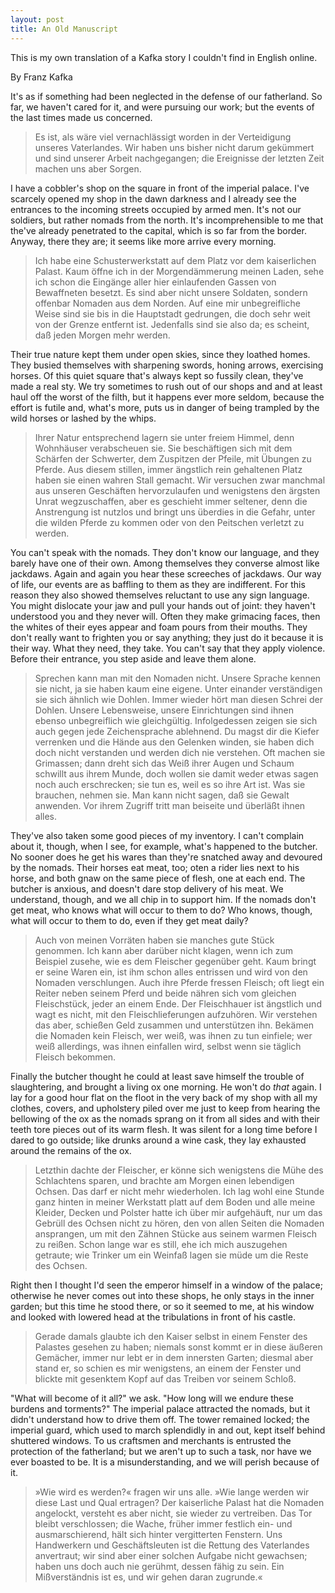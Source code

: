 ```yaml
---  
layout: post
title: An Old Manuscript
---
```


This is my own translation of a Kafka story I couldn't find in English online.

<!--more-->

By Franz Kafka

It's as if something had been neglected in the defense of our fatherland. So far, we haven't cared for it, and were pursuing our work; but the events of the last times made us concerned.

> Es ist, als wäre viel vernachlässigt worden in der Verteidigung unseres Vaterlandes. Wir haben uns bisher nicht darum gekümmert und sind unserer Arbeit nachgegangen; die Ereignisse der letzten Zeit machen uns aber Sorgen.

I have a cobbler's shop on the square in front of the imperial palace. I've scarcely opened my shop in the dawn darkness and I already see the entrances to the incoming streets occupied by armed men. It's not our soldiers, but rather nomads from the north. It's incomprehensible to me that the've already penetrated to the capital, which is so far from the border. Anyway, there they are; it seems like more arrive every morning.

> Ich habe eine Schusterwerkstatt auf dem Platz vor dem kaiserlichen Palast. Kaum öffne ich in der Morgendämmerung meinen Laden, sehe ich schon die Eingänge aller hier einlaufenden Gassen von Bewaffneten besetzt. Es sind aber nicht unsere Soldaten, sondern offenbar Nomaden aus dem Norden. Auf eine mir unbegreifliche Weise sind sie bis in die Hauptstadt gedrungen, die doch sehr weit von der Grenze entfernt ist. Jedenfalls sind sie also da; es scheint, daß jeden Morgen mehr werden.

Their true nature kept them under open skies, since they loathed homes. They busied themselves with sharpening swords, honing arrows, exercising horses. Of this quiet square that's always kept so fussily clean, they've made a real sty. We try sometimes to rush out of our shops and and at least haul off the worst of the filth, but it happens ever more seldom, because the effort is futile and, what's more, puts us in danger of being trampled by the wild horses or lashed by the whips.

> Ihrer Natur entsprechend lagern sie unter freiem Himmel, denn Wohnhäuser verabscheuen sie. Sie beschäftigen sich mit dem Schärfen der Schwerter, dem Zuspitzen der Pfeile, mit Übungen zu Pferde. Aus diesem stillen, immer ängstlich rein gehaltenen Platz haben sie einen wahren Stall gemacht. Wir versuchen zwar manchmal aus unseren Geschäften hervorzulaufen und wenigstens den ärgsten Unrat wegzuschaffen, aber es geschieht immer seltener, denn die Anstrengung ist nutzlos und bringt uns überdies in die Gefahr, unter die wilden Pferde zu kommen oder von den Peitschen verletzt zu werden.

You can't speak with the nomads. They don't know our language, and they barely have one of their own. Among themselves they converse almost like jackdaws. Again and again you hear these screeches of jackdaws. Our way of life, our events are as baffling to them as they are indifferent. For this reason they also showed themselves reluctant to use any sign language. You might dislocate your jaw and pull your hands out of joint: they haven't understood you and they never will. Often they make grimacing faces, then the whites of their eyes appear and foam pours from their mouths. They don't really want to frighten you or say anything; they just do it because it is their way. What they need, they take. You can't say that they apply violence. Before their entrance, you step aside and leave them alone.

> Sprechen kann man mit den Nomaden nicht. Unsere Sprache kennen sie nicht, ja sie haben kaum eine eigene. Unter einander verständigen sie sich ähnlich wie Dohlen. Immer wieder hört man diesen Schrei der Dohlen. Unsere Lebensweise, unsere Einrichtungen sind ihnen ebenso unbegreiflich wie gleichgültig. Infolgedessen zeigen sie sich auch gegen jede Zeichensprache ablehnend. Du magst dir die Kiefer verrenken und die Hände aus den Gelenken winden, sie haben dich doch nicht verstanden und werden dich nie verstehen. Oft machen sie Grimassen; dann dreht sich das Weiß ihrer Augen und Schaum schwillt aus ihrem Munde, doch wollen sie damit weder etwas sagen noch auch erschrecken; sie tun es, weil es so ihre Art ist. Was sie brauchen, nehmen sie. Man kann nicht sagen, daß sie Gewalt anwenden. Vor ihrem Zugriff tritt man beiseite und überläßt ihnen alles.

They've also taken some good pieces of my inventory. I can't complain about it, though, when I see, for example, what's happened to the butcher. No sooner does he get his wares than they're snatched away and devoured by the nomads. Their horses eat meat, too; oten a rider lies next to his horse, and both gnaw on the same piece of flesh, one at each end. The butcher is anxious, and doesn't dare stop delivery of his meat. We understand, though, and we all chip in to support him. If the nomads don't get meat, who knows what will occur to them to do? Who knows, though, what will occur to them to do, even if they get meat daily?

> Auch von meinen Vorräten haben sie manches gute Stück genommen. Ich kann aber darüber nicht klagen, wenn ich zum Beispiel zusehe, wie es dem Fleischer gegenüber geht. Kaum bringt er seine Waren ein, ist ihm schon alles entrissen und wird von den Nomaden verschlungen. Auch ihre Pferde fressen Fleisch; oft liegt ein Reiter neben seinem Pferd und beide nähren sich vom gleichen Fleischstück, jeder an einem Ende. Der Fleischhauer ist ängstlich und wagt es nicht, mit den Fleischlieferungen aufzuhören. Wir verstehen das aber, schießen Geld zusammen und unterstützen ihn. Bekämen die Nomaden kein Fleisch, wer weiß, was ihnen zu tun einfiele; wer weiß allerdings, was ihnen einfallen wird, selbst wenn sie täglich Fleisch bekommen.

Finally the butcher thought he could at least save himself the trouble of slaughtering, and brought a living ox one morning. He won't do _that_ again. I lay for a good hour flat on the floot in the very back of my shop with all my clothes, covers, and upholstery piled over me just to keep from hearing the bellowing of the ox as the nomads sprang on it from all sides and with their teeth tore pieces out of its warm flesh. It was silent for a long time before I dared to go outside; like drunks around a wine cask, they lay exhausted around the remains of the ox.

> Letzthin dachte der Fleischer, er könne sich wenigstens die Mühe des Schlachtens sparen, und brachte am Morgen einen lebendigen Ochsen. Das darf er nicht mehr wiederholen. Ich lag wohl eine Stunde ganz hinten in meiner Werkstatt platt auf dem Boden und alle meine Kleider, Decken und Polster hatte ich über mir aufgehäuft, nur um das Gebrüll des Ochsen nicht zu hören, den von allen Seiten die Nomaden ansprangen, um mit den Zähnen Stücke aus seinem warmen Fleisch zu reißen. Schon lange war es still, ehe ich mich auszugehen getraute; wie Trinker um ein Weinfaß lagen sie müde um die Reste des Ochsen.

Right then I thought I'd seen the emperor himself in a window of the palace; otherwise he never comes out into these shops, he only stays in the inner garden; but this time he stood there, or so it seemed to me, at his window and looked with lowered head at the tribulations in front of his castle.

> Gerade damals glaubte ich den Kaiser selbst in einem Fenster des Palastes gesehen zu haben; niemals sonst kommt er in diese äußeren Gemächer, immer nur lebt er in dem innersten Garten; diesmal aber stand er, so schien es mir wenigstens, an einem der Fenster und blickte mit gesenktem Kopf auf das Treiben vor seinem Schloß.

"What will become of it all?" we ask. "How long will we endure these burdens and torments?" The imperial palace attracted the nomads, but it didn't understand how to drive them off. The tower remained locked; the imperial guard, which used to march splendidly in and out, kept itself behind shuttered windows. To us craftsmen and merchants is entrusted the protection of the fatherland; but we aren't up to such a task, nor have we ever boasted to be. It is a misunderstanding, and we will perish because of it.

> »Wie wird es werden?« fragen wir uns alle. »Wie lange werden wir diese Last und Qual ertragen? Der kaiserliche Palast hat die Nomaden angelockt, versteht es aber nicht, sie wieder zu vertreiben. Das Tor bleibt verschlossen; die Wache, früher immer festlich ein- und ausmarschierend, hält sich hinter vergitterten Fenstern. Uns Handwerkern und Geschäftsleuten ist die Rettung des Vaterlandes anvertraut; wir sind aber einer solchen Aufgabe nicht gewachsen; haben uns doch auch nie gerühmt, dessen fähig zu sein. Ein Mißverständnis ist es, und wir gehen daran zugrunde.«
